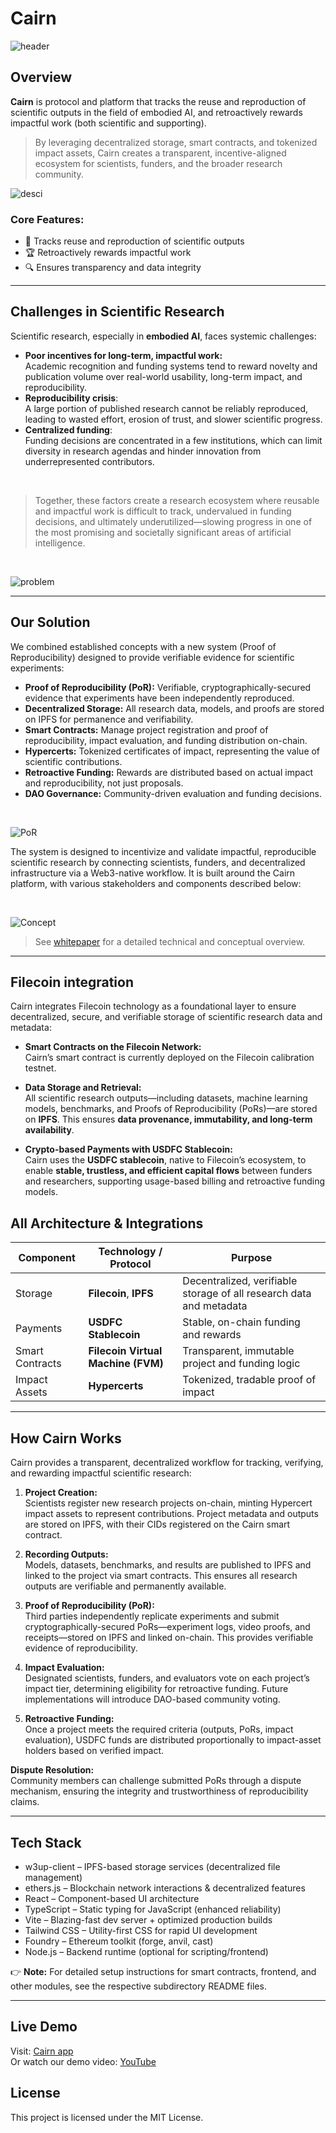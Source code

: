 # Cairn

![header](assets/header.png)

##  Overview

**Cairn** is protocol and platform that tracks the reuse and reproduction of scientific outputs in the field of embodied AI, and retroactively rewards impactful work (both scientific and supporting).
 
 > By leveraging decentralized storage, smart contracts, and tokenized impact assets, Cairn creates a transparent, incentive-aligned ecosystem for scientists, funders, and the broader research community.

![desci](assets/filecoin.png)

### Core Features: 
  - 🔄 Tracks reuse and reproduction of scientific outputs  
  - 🏆 Retroactively rewards impactful work  
  - 🔍 Ensures transparency and data integrity  
---

## Challenges in Scientific Research

Scientific research, especially in **embodied AI**, faces systemic challenges: 

- **Poor incentives for long-term, impactful work:** \
Academic recognition and funding systems tend to reward novelty and publication volume over real-world usability, long-term impact, and reproducibility.
- **Reproducibility crisis**: \
A large portion of published research cannot be reliably reproduced, leading to wasted effort, erosion of trust, and slower scientific progress.  
- **Centralized funding**: \
Funding decisions are concentrated in a few institutions, which can limit diversity in research agendas and hinder innovation from underrepresented contributors.
<br>

> Together, these factors create a research ecosystem where reusable and impactful work is difficult to track, undervalued in funding decisions, and ultimately underutilized—slowing progress in one of the most promising and societally significant areas of artificial intelligence.
<br>

![problem](assets/problem.png)<br> 


---
##  Our Solution

We combined established concepts with a new system (Proof of Reproducibility) designed to provide verifiable evidence for scientific experiments:

- **Proof of Reproducibility (PoR):** Verifiable, cryptographically-secured evidence that experiments have been independently reproduced. 
- **Decentralized Storage:** All research data, models, and proofs are stored on IPFS for permanence and verifiability. 
- **Smart Contracts:** Manage project registration and proof of reproducibility, impact evaluation, and funding distribution on-chain.  
- **Hypercerts:** Tokenized certificates of impact, representing the value of scientific contributions.  
- **Retroactive Funding:** Rewards are distributed based on actual impact and reproducibility, not just proposals.  
- **DAO Governance:** Community-driven evaluation and funding decisions.
<br> 

![PoR](assets/PoR.png)


The system is designed to incentivize and validate impactful, reproducible scientific research by connecting scientists, funders, and decentralized infrastructure via a Web3-native workflow. It is built around the
Cairn platform, with various stakeholders and components described below:

<br> 

![Concept](assets/Cairn.png)
<br> 

> See [whitepaper](whitepaper/Cairn_whitepaper.pdf) for a detailed technical and conceptual overview. 
---

## Filecoin integration
Cairn integrates Filecoin technology as a foundational layer to ensure decentralized, secure, and verifiable storage of scientific research data and metadata:

- **Smart Contracts on the Filecoin Network:**  
  Cairn’s smart contract is currently deployed on the Filecoin calibration testnet.

- **Data Storage and Retrieval:**  
  All scientific research outputs—including datasets, machine learning models, benchmarks, and Proofs of Reproducibility (PoRs)—are stored on **IPFS**. This ensures **data provenance, immutability, and long-term availability**.

- **Crypto-based Payments with USDFC Stablecoin:**  
  Cairn uses the **USDFC stablecoin**, native to Filecoin’s ecosystem, to enable **stable, trustless, and efficient capital flows** between funders and researchers, supporting usage-based billing and retroactive funding models.

  
## All Architecture & Integrations

| Component         | Technology / Protocol         | Purpose                                              |
|-------------------|------------------------------|------------------------------------------------------|
| Storage           | **Filecoin**, **IPFS**       | Decentralized, verifiable storage of all research data and metadata |
| Payments          | **USDFC Stablecoin**         | Stable, on-chain funding and rewards                 |
| Smart Contracts   | **Filecoin Virtual Machine (FVM)** | Transparent, immutable project and funding logic     |
| Impact Assets     | **Hypercerts**                   | Tokenized, tradable proof of  impact       |

---

## How Cairn Works

Cairn provides a transparent, decentralized workflow for tracking, verifying, and rewarding impactful scientific research:

1. **Project Creation:**  
  Scientists register new research projects on-chain, minting Hypercert impact assets to represent contributions. Project metadata and outputs are stored on IPFS, with their CIDs registered on the Cairn smart contract.

2. **Recording Outputs:**  
  Models, datasets, benchmarks, and results are published to IPFS and linked to the project via smart contracts. This ensures all research outputs are verifiable and permanently available.

3. **Proof of Reproducibility (PoR):**  
  Third parties independently replicate experiments and submit cryptographically-secured PoRs—experiment logs, video proofs, and receipts—stored on IPFS and linked on-chain. This provides verifiable evidence of reproducibility.

4. **Impact Evaluation:**  
  Designated scientists, funders, and evaluators vote on each project’s impact tier, determining eligibility for retroactive funding. Future implementations will introduce DAO-based community voting.

5. **Retroactive Funding:**  
  Once a project meets the required criteria (outputs, PoRs, impact evaluation), USDFC funds are distributed proportionally to impact-asset holders based on verified impact.

**Dispute Resolution:**  
Community members can challenge submitted PoRs through a dispute mechanism, ensuring the integrity and trustworthiness of reproducibility claims.

---
## Tech Stack ##
-  w3up-client – IPFS-based storage services (decentralized file management)
- ethers.js – Blockchain network interactions & decentralized features
- React – Component-based UI architecture
- TypeScript – Static typing for JavaScript (enhanced reliability)
- Vite – Blazing-fast dev server + optimized production builds
- Tailwind CSS – Utility-first CSS for rapid UI development
- Foundry – Ethereum toolkit (forge, anvil, cast)
- Node.js – Backend runtime (optional for scripting/frontend)
  
👉 **Note:** For detailed setup instructions for smart contracts, frontend, and other modules, see the respective subdirectory README files.

---
## Live Demo ##

Visit: [Cairn app](https://octopus-app-5rjoy.ondigitalocean.app/)\
Or watch our demo video: [YouTube](https://www.youtube.com/watch?v=aHEJTJmeWjM&ab_channel=LukaLevac)

## License ##
This project is licensed under the MIT License.






